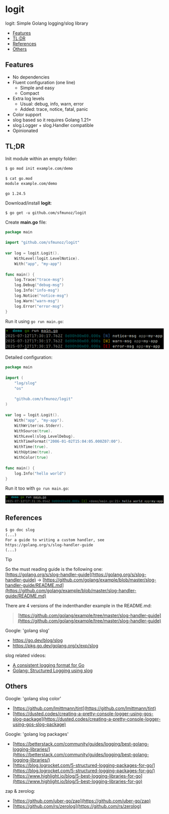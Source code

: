 # logit

logit: Simple Golang logging/slog library

- [Features](#features)
- [TL;DR](#tldr)
- [References](#references)
- [Others](#others)

## Features

- No dependencies
- Fluent configuration (one line)
  - Simple and easy
  - Compact
- Extra log levels
  - Usual: debug, info, warn, error
  - Added: trace, notice, fatal, panic
- Color support
- slog based so it requires Golang 1.21+
- slog.Logger + slog.Handler compatible
- Opinionated

## TL;DR

Init module within an empty folder:
```
$ go mod init example.com/demo

$ cat go.mod 
module example.com/demo

go 1.24.5
```
Download/install **logit**:
```
$ go get -u github.com/sfmunoz/logit
```
Create **main.go** file:
```go
package main

import "github.com/sfmunoz/logit"

var log = logit.Logit().
	WithLevel(logit.LevelNotice).
	With("app", "my-app")

func main() {
	log.Trace("trace-msg")
	log.Debug("debug-msg")
	log.Info("info-msg")
	log.Notice("notice-msg")
	log.Warn("warn-msg")
	log.Error("error-msg")
}
```
Run it using `go run main.go`:

![20250712_173105.png](https://github.com/sfmunoz/logit/blob/assets/20250712_173105.png)

Detailed configuration:
```go
package main

import (
	"log/slog"
	"os"

	"github.com/sfmunoz/logit"
)

var log = logit.Logit().
	With("app", "my-app").
	WithWriter(os.Stderr).
	WithSource(true).
	WithLevel(slog.LevelDebug).
	WithTimeFormat("2006-01-02T15:04:05.000Z07:00").
	WithTime(true).
	WithUptime(true).
	WithColor(true)

func main() {
	log.Info("hello world")
}
```
Run it too with `go run main.go`:

![20250712_173226.png](https://github.com/sfmunoz/logit/blob/assets/20250712_173226.png)

## References

```
$ go doc slog
(...)
For a guide to writing a custom handler, see https://golang.org/s/slog-handler-guide
(...)
```

> [!TIP]
> So the must reading guide is the following one:\
> [https://golang.org/s/slog-handler-guide](https://golang.org/s/slog-handler-guide) → [https://github.com/golang/example/blob/master/slog-handler-guide/README.md](https://github.com/golang/example/blob/master/slog-handler-guide/README.md)

There are 4 versions of the indenthandler example in the README.md:

> [https://github.com/golang/example/tree/master/slog-handler-guide](https://github.com/golang/example/tree/master/slog-handler-guide)

Google: 'golang slog'

- https://go.dev/blog/slog
- https://pkg.go.dev/golang.org/x/exp/slog

slog related videos:

- [A consistent logging format for Go](https://www.youtube.com/watch?v=gd_Vyb5vEw0)
- [Golang: Structured Logging using slog](https://www.youtube.com/watch?v=gVL-Ilbj168)

## Others

Google: 'golang slog color'

- [https://github.com/lmittmann/tint](https://github.com/lmittmann/tint)
- [https://dusted.codes/creating-a-pretty-console-logger-using-gos-slog-package](https://dusted.codes/creating-a-pretty-console-logger-using-gos-slog-package)

Google: 'golang log packages'

- [https://betterstack.com/community/guides/logging/best-golang-logging-libraries/](https://betterstack.com/community/guides/logging/best-golang-logging-libraries/)
- [https://blog.logrocket.com/5-structured-logging-packages-for-go/](https://blog.logrocket.com/5-structured-logging-packages-for-go/)
- [https://www.highlight.io/blog/5-best-logging-libraries-for-go](https://www.highlight.io/blog/5-best-logging-libraries-for-go)

zap & zerolog:

- [https://github.com/uber-go/zap](https://github.com/uber-go/zap)
- [https://github.com/rs/zerolog](https://github.com/rs/zerolog)
